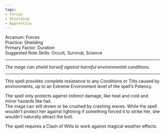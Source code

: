 ```yaml
---
tags:
- Forces
- Shielding
- Apprentice
---
```


Arcanum: Forces\
Practice: Shielding\
Primary Factor: Duration\
Suggested Rote Skills: Occult, Survival, Science

---

_The mage can shield herself against harmful environmental conditions._

---

This spell provides complete resistance to any Conditions or Tilts caused by environments, up to an Extreme Environment level of the spell’s Potency.

The spell only protects against indirect damage, like heat and cold and minor hazards like hail.\
The mage can still drown or be crushed by crashing waves. While the spell wouldn’t protect her against lightning if something forced it to strike her, she wouldn’t naturally attract the bolt.

The spell requires a Clash of Wills to work against magical weather effects.